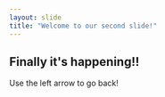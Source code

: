 ```yaml
---
layout: slide
title: "Welcome to our second slide!"
---
```

## Finally it's happening!! 
Use the left arrow to go back!
